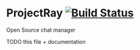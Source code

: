 # ProjectRay  [![Build Status](https://travis-ci.org/Wundero/ProjectRay.svg?branch=master)](https://travis-ci.org/Wundero/ProjectRay)
Open Source chat manager

TODO this file + documentation
